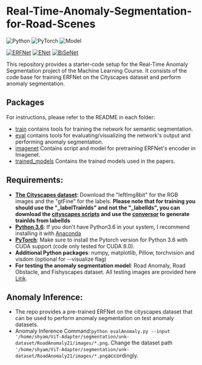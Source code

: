 # Real-Time-Anomaly-Segmentation-for-Road-Scenes
![Python](https://img.shields.io/badge/language-Python-blue.svg)
![PyTorch](https://img.shields.io/badge/framework-PyTorch-red)
![Model](https://img.shields.io/badge/model-ERFNet--ENet--BiSeNet-green)

[![ERFNet](https://img.shields.io/badge/IEEE-8063438-b31b1b.svg)](https://ieeexplore.ieee.org/document/8063438)
[![ENet](https://img.shields.io/badge/arXiv-1606.02147-b31b1b.svg)](https://arxiv.org/abs/1606.02147)
[![BiSeNet](https://img.shields.io/badge/arXiv-1808.00897-b31b1b.svg)](https://arxiv.org/abs/1808.00897)

This repository provides a starter-code setup for the Real-Time Anomaly Segmentation project of the Machine Learning Course. It consists of the code base for training ERFNet on the Cityscapes dataset and perform anomaly segmentation.

## Packages

For instructions, please refer to the README in each folder:

- [train](train) contains tools for training the network for semantic segmentation.
- [eval](eval) contains tools for evaluating/visualizing the network's output and performing anomaly segmentation.
- [imagenet](imagenet) Contains script and model for pretraining ERFNet's encoder in Imagenet.
- [trained_models](trained_models) Contains the trained models used in the papers.

## Requirements:

- [**The Cityscapes dataset**](https://www.cityscapes-dataset.com/): Download the "leftImg8bit" for the RGB images and the "gtFine" for the labels. **Please note that for training you should use the "\_labelTrainIds" and not the "\_labelIds", you can download the [cityscapes scripts](https://github.com/mcordts/cityscapesScripts) and use the [conversor](https://github.com/mcordts/cityscapesScripts/blob/master/cityscapesscripts/preparation/createTrainIdLabelImgs.py) to generate trainIds from labelIds**
- [**Python 3.6**](https://www.python.org/): If you don't have Python3.6 in your system, I recommend installing it with [Anaconda](https://www.anaconda.com/download/#linux)
- [**PyTorch**](http://pytorch.org/): Make sure to install the Pytorch version for Python 3.6 with CUDA support (code only tested for CUDA 8.0).
- **Additional Python packages**: numpy, matplotlib, Pillow, torchvision and visdom (optional for --visualize flag)
- **For testing the anomaly segmentation model**: Road Anomaly, Road Obstacle, and Fishyscapes dataset. All testing images are provided here [Link](https://drive.google.com/file/d/1r2eFANvSlcUjxcerjC8l6dRa0slowMpx/view).

## Anomaly Inference:

- The repo provides a pre-trained ERFNet on the cityscapes dataset that can be used to perform anomaly segmentation on test anomaly datasets.
- Anomaly Inference Command:`python evalAnomaly.py --input '/home/shyam/ViT-Adapter/segmentation/unk-dataset/RoadAnomaly21/images/*.png`. Change the dataset path `'/home/shyam/ViT-Adapter/segmentation/unk-dataset/RoadAnomaly21/images/*.png`accordingly.


